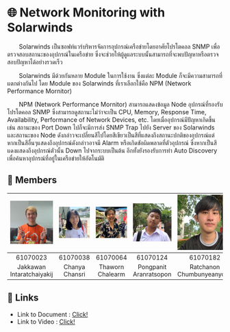# 🌐 Network Monitoring with Solarwinds
&nbsp;&nbsp;&nbsp;&nbsp;&nbsp;&nbsp; Solarwinds เป็นซอฟท์แวร์บริหารจัดการอุปกรณ์เครือข่ายโดยอาศัยโปรโตคอล SNMP เพื่อตรวจสอบสถานะของอุปกรณ์ในเครือข่าย ซึ่งจะช่วยให้ผู้ดูแลระบบนั้นสามารถที่จะพบปัญหาหรือตรวจสอบปัญหาได้อย่างรวดเร็ว 

&nbsp;&nbsp;&nbsp;&nbsp;&nbsp;&nbsp; Solarwinds มีด้วยกันหลาย Module ในการใช้งาน ซึ่งแต่ละ Module ก็จะมีความสามารถที่แตกต่างกันไป โดย Module ของ Solarwinds ที่เราเลือกใช้คือ NPM (Network Performance Mornitor) 

&nbsp;&nbsp;&nbsp;&nbsp;&nbsp;&nbsp; NPM (Network Performance Mornitor) สามารถแสดงข้อมูล Node อุปกรณ์ที่รองรับโปรโตคอล SNMP ซึ่งสามารถดูสถานะไม่ว่าจะเป็น CPU, Memory, Response Time, Availability, Performance of Network Devices, etc. โดยเมื่ออุปกรณ์มีปัญหาเกิดขึ้นเช่น สถานะของ Port Down ไปก็จะมีการส่ง SNMP Trap ไปยัง Server ของ Solarwinds และสถานะของ Node ดังกล่าวจะเปลี่ยนสีไปโดยสีเขียวเป็นสีที่แสดงถึงสถานะปกติของอุปกรณ์แต่หากเป็นสีอื่นๆแสดงถึงอุปกรณ์ดังกล่าวอาจมี Alarm หรือเกิดขัอผิดพลาดที่ตัวอุปกรณ์ ซึ่งหากเป็นสีแดงแสดงถึงอุปกรณ์ตัวนั้น Down ไปจากระบบเป็นต้น อีกทั้งยังรองรับการทำ Auto Discovery เพื่อค้นหาอุปกรณ์ที่อยู่ในเครือข่ายให้อัตโนมัติ

## 👥 Members
| ![member-1](/img/member-1.jpg) | ![member-2](/img/member-2.jpg) | ![member-3](/img/member-3.jpg) | ![member-4](/img/member-4.jpg) | ![member-5](/img/member-5.jpg) |
| :------: | :------: | :------: | :------: | :------: |
| 61070023 | 61070038 | 61070064 | 61070124 | 61070182 |
| Jakkawan Intaratchaiyakij | Chanya Chansri | Thaworn Chalearm | Pongpanit Aranratsopon | Ratchanon Chumbunyeanyong |

## 🔗 Links
* Link to Document : [Click!](https://docs.google.com/document/d/1GIhQn8uVWBO-Jf1iWlZbaSrn7rp2wp0cye7_nBwxXHM/edit?fbclid=IwAR3NScEIx41oGAgH_aYY0PDbOpX8HYnUj7b4P_n0DsWi1eYSnSmZqvFiQr4)
* Link to Video : [Click!](https://youtu.be/d2stvaY08EE)
